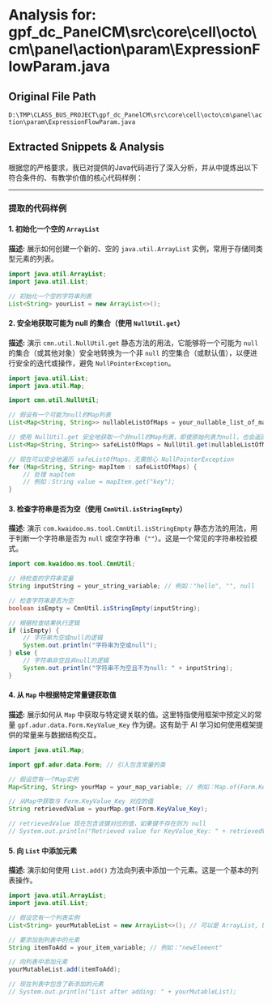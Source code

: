 # Analysis for: gpf_dc_PanelCM\src\core\cell\octo\cm\panel\action\param\ExpressionFlowParam.java

## Original File Path
`D:\TMP\CLASS_BUS_PROJECT\gpf_dc_PanelCM\src\core\cell\octo\cm\panel\action\param\ExpressionFlowParam.java`

## Extracted Snippets & Analysis
根据您的严格要求，我已对提供的Java代码进行了深入分析，并从中提炼出以下符合条件的、有教学价值的核心代码样例：

---

### 提取的代码样例

#### 1. 初始化一个空的 `ArrayList`

**描述:** 展示如何创建一个新的、空的 `java.util.ArrayList` 实例，常用于存储同类型元素的列表。

```java
import java.util.ArrayList;
import java.util.List;

// 初始化一个空的字符串列表
List<String> yourList = new ArrayList<>();
```

#### 2. 安全地获取可能为 null 的集合（使用 `NullUtil.get`）

**描述:** 演示 `cmn.util.NullUtil.get` 静态方法的用法，它能够将一个可能为 `null` 的集合（或其他对象）安全地转换为一个非 `null` 的空集合（或默认值），以便进行安全的迭代或操作，避免 `NullPointerException`。

```java
import java.util.List;
import java.util.Map;

import cmn.util.NullUtil;

// 假设有一个可能为null的Map列表
List<Map<String, String>> nullableListOfMaps = your_nullable_list_of_maps_variable;

// 使用 NullUtil.get 安全地获取一个非null的Map列表，即使原始列表为null，也会返回一个空列表
List<Map<String, String>> safeListOfMaps = NullUtil.get(nullableListOfMaps);

// 现在可以安全地遍历 safeListOfMaps，无需担心 NullPointerException
for (Map<String, String> mapItem : safeListOfMaps) {
    // 处理 mapItem
    // 例如：String value = mapItem.get("key");
}
```

#### 3. 检查字符串是否为空（使用 `CmnUtil.isStringEmpty`）

**描述:** 演示 `com.kwaidoo.ms.tool.CmnUtil.isStringEmpty` 静态方法的用法，用于判断一个字符串是否为 `null` 或空字符串（`""`）。这是一个常见的字符串校验模式。

```java
import com.kwaidoo.ms.tool.CmnUtil;

// 待检查的字符串变量
String inputString = your_string_variable; // 例如："hello", "", null

// 检查字符串是否为空
boolean isEmpty = CmnUtil.isStringEmpty(inputString);

// 根据检查结果执行逻辑
if (isEmpty) {
    // 字符串为空或null的逻辑
    System.out.println("字符串为空或null");
} else {
    // 字符串非空且非null的逻辑
    System.out.println("字符串不为空且不为null: " + inputString);
}
```

#### 4. 从 `Map` 中根据特定常量键获取值

**描述:** 展示如何从 `Map` 中获取与特定键关联的值。这里特指使用框架中预定义的常量 `gpf.adur.data.Form.KeyValue_Key` 作为键。这有助于 AI 学习如何使用框架提供的常量来与数据结构交互。

```java
import java.util.Map;

import gpf.adur.data.Form; // 引入包含常量的类

// 假设您有一个Map实例
Map<String, String> yourMap = your_map_variable; // 例如：Map.of(Form.KeyValue_Key, "your_value", "otherKey", "otherValue")

// 从Map中获取与 Form.KeyValue_Key 对应的值
String retrievedValue = yourMap.get(Form.KeyValue_Key);

// retrievedValue 现在包含该键对应的值，如果键不存在则为 null
// System.out.println("Retrieved value for KeyValue_Key: " + retrievedValue);
```

#### 5. 向 `List` 中添加元素

**描述:** 演示如何使用 `List.add()` 方法向列表中添加一个元素。这是一个基本的列表操作。

```java
import java.util.ArrayList;
import java.util.List;

// 假设您有一个列表实例
List<String> yourMutableList = new ArrayList<>(); // 可以是 ArrayList, LinkedList 等

// 要添加到列表中的元素
String itemToAdd = your_item_variable; // 例如："newElement"

// 向列表中添加元素
yourMutableList.add(itemToAdd);

// 现在列表中包含了新添加的元素
// System.out.println("List after adding: " + yourMutableList);
```